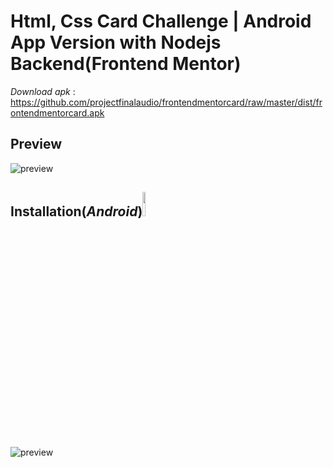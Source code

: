 # Html, Css Card Challenge | Android App Version with Nodejs Backend(Frontend Mentor)

*Download apk* : https://github.com/projectfinalaudio/frontendmentorcard/raw/master/dist/frontendmentorcard.apk

## Preview

![preview](https://github.com/projectfinalaudio/frontendmentorcard/blob/master/previews/preview.png?raw=true)

## Installation(*Android*)<img src="https://github.com/projectfinalaudio/frontendmentorcard/blob/master/assets/icon/ic_launcher.png?raw=true" width="10%">

![preview](https://github.com/projectfinalaudio/frontendmentorcard/blob/master/previews/installation.png?raw=true)

